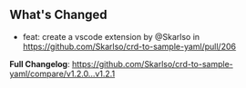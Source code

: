 ## What's Changed
* feat: create a vscode extension by @Skarlso in https://github.com/Skarlso/crd-to-sample-yaml/pull/206


**Full Changelog**: https://github.com/Skarlso/crd-to-sample-yaml/compare/v1.2.0...v1.2.1